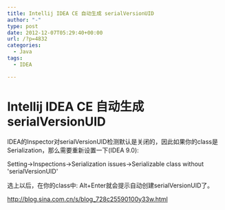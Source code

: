 ```yaml
---
title: Intellij IDEA CE 自动生成 serialVersionUID
author: "-"
type: post
date: 2012-12-07T05:29:40+00:00
url: /?p=4832
categories:
  - Java
tags:
  - IDEA

---
```

# Intellij IDEA CE 自动生成 serialVersionUID
IDEA的Inspector对serialVersionUID检测默认是关闭的，因此如果你的class是Serialization，那么需要重新设置一下(IDEA 9.0): 
  
Setting->Inspections->Serialization issues->Serializable class without 'serialVersionUID'
  
选上以后，在你的class中: Alt+Enter就会提示自动创建serialVersionUID了。

http://blog.sina.com.cn/s/blog_728c25590100y33w.html